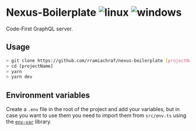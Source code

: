 # Nexus-Boilerplate ![linux](https://github.com/rramiachraf/nexus-boilerplate/workflows/linux/badge.svg) ![windows](https://github.com/rramiachraf/nexus-boilerplate/workflows/windows/badge.svg)
Code-First GraphQL server.

## Usage
```sh
> git clone https://github.com/rramiachraf/nexus-boilerplate [projectName]
> cd [projectName]
> yarn
> yarn dev
```

## Environment variables
Create a `.env` file in the root of the project and add your variables, but in case you want to use them you need to import them from `src/env.ts` using the [`env-var`](https://www.npmjs.com/package/env-var) library.
 